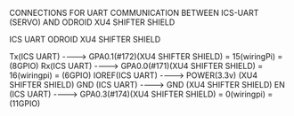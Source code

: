 CONNECTIONS FOR UART COMMUNICATION BETWEEN ICS-UART (SERVO) AND ODROID XU4 SHIFTER SHIELD 



ICS UART                        ODROID XU4 SHIFTER SHIELD

Tx(ICS UART)      ---->        GPA0.1(#172)(XU4 SHIFTER SHIELD) = 15(wiringPi) = (8GPIO)
Rx(ICS UART)      ---->        GPA0.0(#171)(XU4 SHIFTER SHIELD) = 16(wiringpi) = (6GPIO)
IOREF(ICS UART)   ---->        POWER(3.3v) (XU4 SHIFTER SHIELD) 
GND (ICS UART)    ---->        GND (XU4 SHIFTER SHIELD) 
EN (ICS UART)     ---->        GPA0.3(#174)(XU4 SHIFTER SHIELD) = 0(wiringpi) = (11GPIO)
